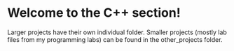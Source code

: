 <h1>Welcome to the C++ section!</h1>
<p>Larger projects have their own individual folder. Smaller projects (mostly lab files from my programming labs) can be found in the other_projects folder.</p>